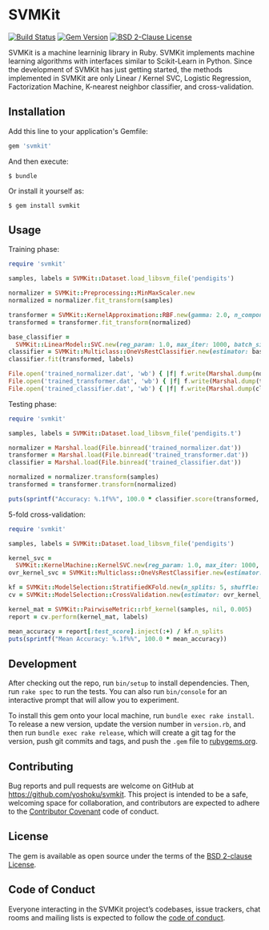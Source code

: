 # SVMKit

[![Build Status](https://travis-ci.org/yoshoku/SVMKit.svg?branch=master)](https://travis-ci.org/yoshoku/SVMKit)
[![Gem Version](https://badge.fury.io/rb/svmkit.svg)](https://badge.fury.io/rb/svmkit)
[![BSD 2-Clause License](https://img.shields.io/badge/License-BSD%202--Clause-orange.svg)](https://github.com/yoshoku/SVMKit/blob/master/LICENSE.txt)

SVMKit is a machine learninig library in Ruby.
SVMKit implements machine learning algorithms with interfaces similar to Scikit-Learn in Python.
Since the development of SVMKit has just getting started,
the methods implemented in SVMKit are only Linear / Kernel SVC,
Logistic Regression, Factorization Machine, K-nearest neighbor classifier, and cross-validation.

## Installation

Add this line to your application's Gemfile:

```ruby
gem 'svmkit'
```

And then execute:

    $ bundle

Or install it yourself as:

    $ gem install svmkit

## Usage

Training phase:

```ruby
require 'svmkit'

samples, labels = SVMKit::Dataset.load_libsvm_file('pendigits')

normalizer = SVMKit::Preprocessing::MinMaxScaler.new
normalized = normalizer.fit_transform(samples)

transformer = SVMKit::KernelApproximation::RBF.new(gamma: 2.0, n_components: 1024, random_seed: 1)
transformed = transformer.fit_transform(normalized)

base_classifier =
  SVMKit::LinearModel::SVC.new(reg_param: 1.0, max_iter: 1000, batch_size: 20, random_seed: 1)
classifier = SVMKit::Multiclass::OneVsRestClassifier.new(estimator: base_classifier)
classifier.fit(transformed, labels)

File.open('trained_normalizer.dat', 'wb') { |f| f.write(Marshal.dump(normalizer)) }
File.open('trained_transformer.dat', 'wb') { |f| f.write(Marshal.dump(transformer)) }
File.open('trained_classifier.dat', 'wb') { |f| f.write(Marshal.dump(classifier)) }
```

Testing phase:

```ruby
require 'svmkit'

samples, labels = SVMKit::Dataset.load_libsvm_file('pendigits.t')

normalizer = Marshal.load(File.binread('trained_normalizer.dat'))
transformer = Marshal.load(File.binread('trained_transformer.dat'))
classifier = Marshal.load(File.binread('trained_classifier.dat'))

normalized = normalizer.transform(samples)
transformed = transformer.transform(normalized)

puts(sprintf("Accuracy: %.1f%%", 100.0 * classifier.score(transformed, labels)))
```

5-fold cross-validation:

```ruby
require 'svmkit'

samples, labels = SVMKit::Dataset.load_libsvm_file('pendigits')

kernel_svc =
  SVMKit::KernelMachine::KernelSVC.new(reg_param: 1.0, max_iter: 1000, random_seed: 1)
ovr_kernel_svc = SVMKit::Multiclass::OneVsRestClassifier.new(estimator: kernel_svc)

kf = SVMKit::ModelSelection::StratifiedKFold.new(n_splits: 5, shuffle: true, random_seed: 1)
cv = SVMKit::ModelSelection::CrossValidation.new(estimator: ovr_kernel_svc, splitter: kf)

kernel_mat = SVMKit::PairwiseMetric::rbf_kernel(samples, nil, 0.005)
report = cv.perform(kernel_mat, labels)

mean_accuracy = report[:test_score].inject(:+) / kf.n_splits
puts(sprintf("Mean Accuracy: %.1f%%", 100.0 * mean_accuracy))
```

## Development

After checking out the repo, run `bin/setup` to install dependencies. Then, run `rake spec` to run the tests. You can also run `bin/console` for an interactive prompt that will allow you to experiment.

To install this gem onto your local machine, run `bundle exec rake install`. To release a new version, update the version number in `version.rb`, and then run `bundle exec rake release`, which will create a git tag for the version, push git commits and tags, and push the `.gem` file to [rubygems.org](https://rubygems.org).

## Contributing

Bug reports and pull requests are welcome on GitHub at https://github.com/yoshoku/svmkit.
This project is intended to be a safe, welcoming space for collaboration,
and contributors are expected to adhere to the [Contributor Covenant](http://contributor-covenant.org) code of conduct.

## License

The gem is available as open source under the terms of the [BSD 2-clause License](https://opensource.org/licenses/BSD-2-Clause).

## Code of Conduct

Everyone interacting in the SVMKit project’s codebases, issue trackers,
chat rooms and mailing lists is expected to follow the [code of conduct](https://github.com/yoshoku/svmkit/blob/master/CODE_OF_CONDUCT.md).
